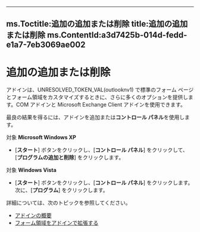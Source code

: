 

---
ms.Toctitle:追加の追加または削除
title:追加の追加または削除
ms.ContentId:a3d7425b-014d-fedd-e1a7-7eb3069ae002
---
# 追加の追加または削除




アドインは、UNRESOLVED_TOKEN_VAL(outlooknv1) で標準のフォーム ページとフォーム領域をカスタマイズするときに、さらに多くのオプションを提供します。COM アドインと Microsoft Exchange Client アドインを使用できます。



最良の結果を得るには、アドインを追加または**コントロール パネル**を使用します。



対象 **Microsoft Windows XP**

- [**スタート**] ボタンをクリックし、[**コントロール パネル**] をクリックして、[**プログラムの追加と削除**] をクリックします。




対象 **Windows Vista**

- [**スタート**] ボタンをクリックし、[**コントロール パネル**] をクリックします。次に、[**プログラム**] をクリックします。




詳細については、次のトピックを参照してください。

- [アドインの概要](510a5bba-4bb0-7475-813c-93bf6de3906f.md)
- [フォーム領域をアドインで拡張する](b1a28a20-a0b8-cc57-7672-da51ec8bb097.md)



